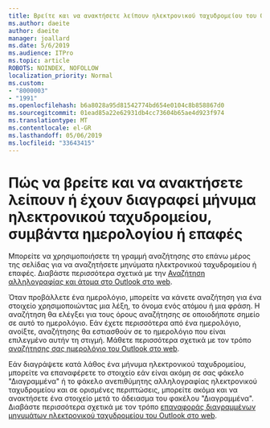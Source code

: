 ```yaml
---
title: Βρείτε και να ανακτήσετε λείπουν ηλεκτρονικού ταχυδρομείου του Outlook στο web
ms.author: daeite
author: daeite
manager: joallard
ms.date: 5/6/2019
ms.audience: ITPro
ms.topic: article
ROBOTS: NOINDEX, NOFOLLOW
localization_priority: Normal
ms.custom:
- "8000003"
- "1991"
ms.openlocfilehash: b6a8028a95d81542774bd654e0104c8b858867d0
ms.sourcegitcommit: 01ead85a22e62931db4cc73604b65ae4d923f974
ms.translationtype: MT
ms.contentlocale: el-GR
ms.lasthandoff: 05/06/2019
ms.locfileid: "33643415"
---
```

# <a name="how-to-find-and-recover-missing-or-deleted-email-calendar-events-or-contacts"></a>Πώς να βρείτε και να ανακτήσετε λείπουν ή έχουν διαγραφεί μήνυμα ηλεκτρονικού ταχυδρομείου, συμβάντα ημερολογίου ή επαφές

Μπορείτε να χρησιμοποιήσετε τη γραμμή αναζήτησης στο επάνω μέρος της σελίδας για να αναζητήσετε μηνύματα ηλεκτρονικού ταχυδρομείου ή επαφές. Διαβάστε περισσότερα σχετικά με την [Αναζήτηση αλληλογραφίας και άτομα στο Outlook στο web](https://support.office.com/article/b27e5eb7-3255-4c61-bf16-1c6a16bc2e6b).

Όταν προβάλλετε ένα ημερολόγιο, μπορείτε να κάνετε αναζήτηση για ένα στοιχείο χρησιμοποιώντας μια λέξη, το όνομα ενός ατόμου ή μια φράση. Η αναζήτηση θα ελέγξει για τους όρους αναζήτησης σε οποιοδήποτε σημείο σε αυτό το ημερολόγιο. Εάν έχετε περισσότερα από ένα ημερολόγιο, ανοίξτε, αναζήτησης θα εστιασθούν σε το ημερολόγιο που είναι επιλεγμένο αυτήν τη στιγμή. Μάθετε περισσότερα σχετικά με τον τρόπο [αναζήτησης σας ημερολόγιο του Outlook στο web](https://support.office.com/article/d587aaec-fb2c-4f6f-aee1-0df1fc591477).

Εάν διαγράψετε κατά λάθος ένα μήνυμα ηλεκτρονικού ταχυδρομείου, μπορείτε να επαναφέρετε το στοιχείο εάν είναι ακόμη σε σας φάκελο "Διαγραμμένα" ή το φάκελο ανεπιθύμητης αλληλογραφίας ηλεκτρονικού ταχυδρομείου και σε ορισμένες περιπτώσεις, μπορείτε ακόμα και να ανακτήσετε ένα στοιχείο μετά το άδειασμα του φακέλου "Διαγραμμένα". Διαβάστε περισσότερα σχετικά με τον τρόπο [επαναφοράς διαγραμμένων μηνυμάτων ηλεκτρονικού ταχυδρομείου του Outlook στο web](https://support.office.com/article/a8ca78ac-4721-4066-95dd-571842e9fb11).